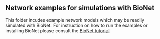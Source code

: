 ## Network examples for simulations with BioNet

This folder incudes example network models which may be readily simulated with BioNet. For instruction on how to run the examples or installing BioNet please consult the [BioNet tutorial](https://alleninstitute.github.io/bmtk/bionet.html)

